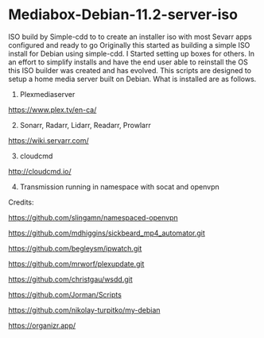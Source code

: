 # Mediabox-Debian-11.2-server-iso
ISO build by Simple-cdd to to create an installer iso with most Sevarr apps configured and ready to go 
Originally this started as building a simple ISO install for Debian using simple-cdd. I Started setting up boxes for others.
In an effort to simplify installs and have the end user able to reinstall the OS this ISO builder was created and
has evolved. 
This scripts are designed to setup a home media server built on Debian. What is installed are as follows.
1. Plexmediaserver 

https://www.plex.tv/en-ca/

2. Sonarr, Radarr, Lidarr, Readarr, Prowlarr

https://wiki.servarr.com/

3. cloudcmd 

http://cloudcmd.io/

4. Transmission running in namespace with socat and openvpn

Credits:


https://github.com/slingamn/namespaced-openvpn

https://github.com/mdhiggins/sickbeard_mp4_automator.git

https://github.com/begleysm/ipwatch.git 

https://github.com/mrworf/plexupdate.git 

https://github.com/christgau/wsdd.git

https://github.com/Jorman/Scripts

https://github.com/nikolay-turpitko/my-debian

https://organizr.app/
